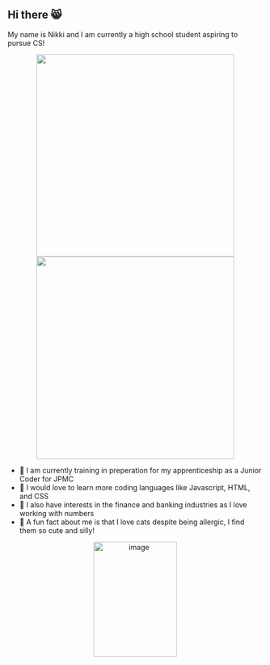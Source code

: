 ## Hi there 😸

My name is Nikki and I am currently a high school student aspiring to pursue CS! 

<p align="center">
   <img src="https://i.pinimg.com/originals/b2/87/c0/b287c0acd7043d05034d8b21e5f84492.gif" width="391" height="400" /> <img src="https://i.pinimg.com/originals/32/6b/d4/326bd4127431f080b82b61d729fcd295.gif" width="391" height="400" />
</p>


- 🔭 I am currently training in preperation for my apprenticeship as a Junior Coder for JPMC
- 🌱 I would love to learn more coding languages like Javascript, HTML, and CSS
- 🤔 I also have interests in the finance and banking industries as I love working with numbers
- 🫥 A fun fact about me is that I love cats despite being allergic, I find them so cute and silly!

<p align="center">
  <img width="165" height="227" alt="image" src="https://github.com/user-attachments/assets/222c45c9-d2a5-4fc5-9870-5c3f4f75daa3" />
</p>
<!--
**Nikkiz2/Nikkiz2** is a ✨ _special_ ✨ repository because its `README.md` (this file) appears on your GitHub profile.

Here are some ideas to get you started:

- 🔭 I’m currently working on ...
- 🌱 I’m currently learning ...
- 👯 I’m looking to collaborate on ...
- 🤔 I’m looking for help with ...
- 💬 Ask me about ...
- 📫 How to reach me: ...
- 😄 Pronouns: ...
- ⚡ Fun fact: ...
-->

